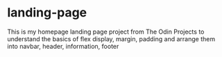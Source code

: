 # landing-page

This is my homepage landing page project from The Odin Projects to understand the basics of flex display, margin, padding and arrange them into navbar, header, information, footer
